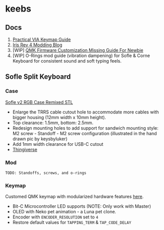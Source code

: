 # keebs

## Docs
1. [Practical VIA Keymap Guide](docs/pratical_via_keymap_guide.md)
2. [Iris Rev 4 Modding Blog](docs/iris_modding_log.md)
3. [WIP] [QMK Firmware Customization Missing Guide For Newbie](docs/qmk_missing_guide/)
4. [WIP] O-Rings mod guide (vibration dampening) for Sofle & Corne Keyboard for
   consistent sound and soft typing feels.

## Sofle Split Keyboard

### Case

[Sofle v2 RGB Case Remixed STL](https://www.thingiverse.com/thing:4909849)
- Enlarge the TRRS cable cutout hole to accommodate more cables with bigger housing (12mm width x 10mm height).
- Top clearance: 1.5mm, bottom: 2.5mm.
- Redesign mounting holes to add support for sandwich mounting style: M2 screw - Standoff - M2 screw configuration (illustrated in the hand drawn pic by keysbyluker)
- Add 1mm width clearance for USB-C cutout
- [Thingiverse](https://www.thingiverse.com/thing:4909849)

### Mod

    TODO: Standoffs, screws, and o-rings

### Keymap

Customed QMK keymap with modularized hardware features [here](keyboards/sofle/keymaps/saikocat).

- Bit-C Microcontroller LED supports (NOTE: Only work with Master)
- OLED with Neko pet animation - a Luna pet clone.
- Encoder with `ENCODER_RESOLUTION` set to `4`
- Restore default values for `TAPPING_TERM` & `TAP_CODE_DELAY`
